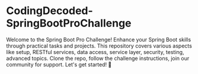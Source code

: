 # CodingDecoded-SpringBootProChallenge
Welcome to the Spring Boot Pro Challenge! Enhance your Spring Boot skills through practical tasks and projects. This repository covers various aspects like setup, RESTful services, data access, service layer, security, testing, advanced topics. Clone the repo, follow the challenge instructions, join our community for support. Let's get started! 🚀
